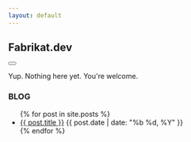 ```yaml
---
layout: default
---
```


<section id="intro">
    <div class="flex-row-between">
        <h1>Fabrikat.dev</h1>
        <button id="theme-toggle" onclick="modeSwitcher()">
            <div></div>
        </button>
    </div>
    <p>Yup. Nothing here yet. You're welcome.
    </p>
</section>

<section class="posts">
    <h3>BLOG</h3>
    <ul>
        {% for post in site.posts %}
        <li>
            <a href="{{ site.baseurl }}{{ post.url }}">{{ post.title }}</a>
            <time datetime="{{ post.date | date_to_xmlschema }}">{{ post.date | date: "%b %d, %Y" }}</time></li>
        {% endfor %}
    </ul>
</section>

